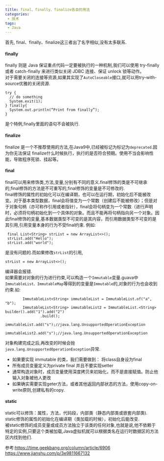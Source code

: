 ```yaml
---
title: final、finally、finalize各自的用法
categories: 
 - 技术
tags:
 - Java
---
```


首先, final、finally、finalize这三者出了名字相似,没有太多联系.

#### finally
finally 则是 Java 保证重点代码一定要被执行的一种机制,我们可以使用 try-finally 或者 catch-finally 来进行类似关闭 JDBC 连接、保证 unlock 锁等动作。<br>
对于需要关闭的连接等资源,如果其实现了`AutoCloseable`接口,就可以用try-with-source优雅的关闭资源.
```
try {
  // do something
  System.exit(1);
} finally{
  System.out.println(“Print from finally”);
}
```
是个特例,finally里面的语句不会被执行.
#### finalize
finalize 是一个不推荐使用的方法,在Java9中,已经被标记为标记为`deprecated`.因为你无法保证 finalize什么时候执行，执行的是否符合预期。使用不当会影响性能，导致程序死锁、挂起等。

#### final
final可以用来修饰类,方法,变量,分别有不同的意义.final修饰的类是不可继承的,final修饰的方法是不可重写的,final修饰的变量是不可修改的.<br>
final修饰的属性的初始化可以在编译期，也可以在运行期，初始化后不能被改变。对于基本类型数据，final会将值变为一个常数（创建后不能被修改）；但是对于对象句柄（亦可称作引用或者指针），final会将句柄变为一个常数（进行声明时，必须将句柄初始化到一个具体的对象。而且不能再将句柄指向另一个对象。因此final修饰的变量,基本数据类型不可变的是其内容，而引用数据类型不可变的是其引用,引用变量本身的行为不受final约束.
例如:
```
 final List<String> strList = new ArrayList<>();
 strList.add("Hello");
 strList.add("world");  
```
是没有问题的.而如果修改`strList`的引用,
```
strList = new ArrayList<>();
```
编译器会报错.<br>
如果需要对对象的行为进行约束,可以构造一个`Immutable`变量.guava中`ImmutableList、ImmutableMap`等得到的变量是`Immutable`的,对象的行为也会收到约束.如:
```
        ImmutableList<String> immutableList = ImmutableList.of("a", "b");
        ImmutableList<String> immutableList2 = ImmutableList.<String> builder().add("1").add("2")
                .build();
        immutableList.add("s");//java.lang.UnsupportedOperationException
        immutableList2.add("s");//java.lang.UnsupportedOperationException
```
对象构建完成之后,再改变的时候会抛`java.lang.UnsupportedOperationException`异常.<br>
 - 如果要实现 immutable 的类，我们需要做到： 将class自身设为final
 - 所有成员变量定义为private final 并且不要实现setter
 - 通常构造对象时，成员变量使用深度拷贝来初始化，而不是直接赋值。防止他输入对象被他人更改
 - 如果确实需要实现geter方法，或者其他返回内部状态的方法，使用copy-on-write原则,创建私有的copy.
 
#### static
static可以修饰：属性，方法，代码段，内部类（静态内部类或嵌套内部类).
static修饰的属性的初始化在编译期（类加载的时候），初始化后能改变.<br>
被static修饰的成员变量或成员方法独立于该类的任何对象,也就是说,他不依赖于特定的实例,只要这个类被加载,Java虚拟机就可以根据类名在运行时数据区的方法区内找到他们.

参考:https://time.geekbang.org/column/article/6906
     https://www.jianshu.com/p/3e9811667132
